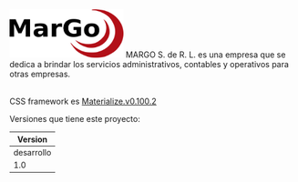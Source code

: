 <img src="https://github.com/danilogonzalez-mcs/webpage-margo/blob/develop/img/logo_normal.png" alt="MARGO" width="200" height="85">
<span>MARGO S. de R. L. es una empresa que se dedica a brindar los servicios administrativos, contables y operativos para otras empresas.</span></br></br>

<span>CSS framework es </span><a href="http://archives.materializecss.com/0.100.2/">Materialize.v0.100.2</a>

<span>Versiones que tiene este proyecto:</span>


Version |
------- |
desarrollo |
1.0 |
